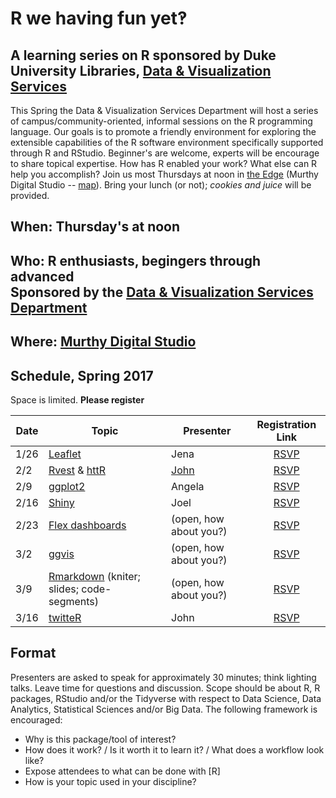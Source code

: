 # R we having fun yet‽
## A learning series on R sponsored by Duke University Libraries, [Data & Visualization Services](http://library.duke.edu/data)
This Spring the Data & Visualization Services Department will host a series of campus/community-oriented, informal sessions on the R programming language.  Our goals is to promote a friendly environment for exploring the extensible capabilities of the R software environment specifically supported through R and RStudio.  Beginner's are welcome, experts will be encourage to share topical expertise.  How has R enabled your work?  What else can R help you accomplish?  Join us most Thursdays at noon in [the Edge](http://library.duke.edu/edge) (Murthy Digital Studio -- [map](http://library.duke.edu/edge/spaces)).  Bring your lunch (or not); *cookies and juice* will be provided.

## When:  Thursday's at noon

## Who:  R enthusiasts, begingers through advanced <br>Sponsored by the [Data & Visualization Services Department](http://library.duke.edu/data) 

## Where:  [Murthy Digital Studio](http://library.duke.edu/edge/spaces)

## Schedule, Spring 2017
Space is limited. **Please register**

| Date  | Topic      | Presenter | Registration Link |
| ----- | ---------- | --------- |:-----------------:|
1/26 | [Leaflet](https://rstudio.github.io/leaflet/) | Jena | [RSVP](http://duke.libcal.com/event/2980715)
2/2 | [Rvest](https://blog.rstudio.org/2014/11/24/rvest-easy-web-scraping-with-r/) & [httR](https://github.com/hadley/httr/) |  [John](https://github.com/libjohn) | [RSVP](http://duke.libcal.com/event/2980717)
2/9 | [ggplot2](http://ggplot2.org/) | Angela  | [RSVP](http://duke.libcal.com/event/2980722)
2/16 | [Shiny](http://shiny.rstudio.com/) | Joel  | [RSVP](http://duke.libcal.com/event/2980726)
2/23 | [Flex dashboards](http://rmarkdown.rstudio.com/flexdashboard/) | (open, how about you?) | [RSVP](http://duke.libcal.com/event/2980741)
3/2 | [ggvis](http://ggvis.rstudio.com/) | (open, how about you?) | [RSVP](http://duke.libcal.com/event/2980747)
3/9 | [Rmarkdown](http://rmarkdown.rstudio.com/) (kniter; slides; code-segments) | (open, how about you?)  | [RSVP](http://duke.libcal.com/event/2980749)
3/16 | [twitteR](https://www.r-bloggers.com/search/Twitter/) | John  | [RSVP](http://duke.libcal.com/event/2980750)

## Format
Presenters are asked to speak for approximately 30 minutes; think lighting talks.  Leave time for questions and discussion.  Scope should be about R, R packages, RStudio and/or the Tidyverse with respect to Data Science, Data Analytics, Statistical Sciences and/or Big Data.   The following framework is encouraged:  
* Why is this package/tool of interest?  
* How does it work?  /  Is it worth it to learn it?  / What does a workflow look like?  
* Expose attendees to what can be done with [R]  
* How is your topic used in your discipline?  


